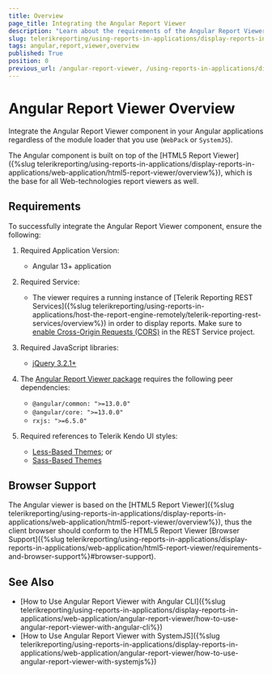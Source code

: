 ```yaml
---
title: Overview
page_title: Integrating the Angular Report Viewer
description: "Learn about the requirements of the Angular Report Viewer, what module loaders can be used and what are the supported browsers."
slug: telerikreporting/using-reports-in-applications/display-reports-in-applications/web-application/angular-report-viewer/angular-report-viewer-overview
tags: angular,report,viewer,overview
published: True
position: 0
previous_url: /angular-report-viewer, /using-reports-in-applications/display-reports-in-applications/web-application/angular-report-viewer/angular-report-viewer-overview
---
```


# Angular Report Viewer Overview

Integrate the Angular Report Viewer component in your Angular applications regardless of the module loader that you use (`WebPack` or `SystemJS`).

The Angular component is built on top of the [HTML5 Report Viewer]({%slug telerikreporting/using-reports-in-applications/display-reports-in-applications/web-application/html5-report-viewer/overview%}), which is the base for all Web-technologies report viewers as well.

## Requirements

To successfully integrate the Angular Report Viewer component, ensure the following:

1. Required Application Version:

	+ Angular 13+ application

1. Required Service:

	+ The viewer requires a running instance of [Telerik Reporting REST Services]({%slug telerikreporting/using-reports-in-applications/host-the-report-engine-remotely/telerik-reporting-rest-services/overview%}) in order to display reports. Make sure to [enable Cross-Origin Requests (CORS)](https://learn.microsoft.com/en-us/aspnet/web-api/overview/security/enabling-cross-origin-requests-in-web-api)  in the REST Service project.

1. Required JavaScript libraries:

	+ [jQuery 3.2.1+](https://jquery.com/download/)

1. The [Angular Report Viewer package](https://www.npmjs.com/package/@progress/telerik-angular-report-viewer) requires the following peer dependencies:

	+ `@angular/common: ">=13.0.0"`
	+ `@angular/core: ">=13.0.0"`
	+ `rxjs: ">=6.5.0"`

1. Required references to Telerik Kendo UI styles:

	+ [Less-Based Themes](https://docs.telerik.com/kendo-ui/styles-and-layout/appearance-styling); or
	+ [Sass-Based Themes](https://docs.telerik.com/kendo-ui/styles-and-layout/sass-themes)

## Browser Support

The Angular viewer is based on the [HTML5 Report Viewer]({%slug telerikreporting/using-reports-in-applications/display-reports-in-applications/web-application/html5-report-viewer/overview%}), thus the client browser should conform to the HTML5 Report Viewer [Browser Support]({%slug telerikreporting/using-reports-in-applications/display-reports-in-applications/web-application/html5-report-viewer/requirements-and-browser-support%}#browser-support).


## See Also

* [How to Use Angular Report Viewer with Angular CLI]({%slug telerikreporting/using-reports-in-applications/display-reports-in-applications/web-application/angular-report-viewer/how-to-use-angular-report-viewer-with-angular-cli%})
* [How to Use Angular Report Viewer with SystemJS]({%slug telerikreporting/using-reports-in-applications/display-reports-in-applications/web-application/angular-report-viewer/how-to-use-angular-report-viewer-with-systemjs%})
